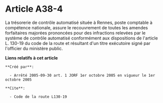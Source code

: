 # Article A38-4

La trésorerie de contrôle automatisé située à Rennes, poste comptable à compétence nationale, assure le recouvrement de
toutes les amendes forfaitaires majorées prononcées pour des infractions relevées par le système de contrôle automatisé
conformément aux dispositions de l'article L. 130-19 du code de la route et résultant d'un titre exécutoire signé par
l'officier du ministère public.

**Liens relatifs à cet article**

	**Créé par**:

	  - Arrêté 2005-09-30 art. 1 JORF 1er octobre 2005 en vigueur le 1er octobre 2005

	**Cite**:

	  - Code de la route L130-19
